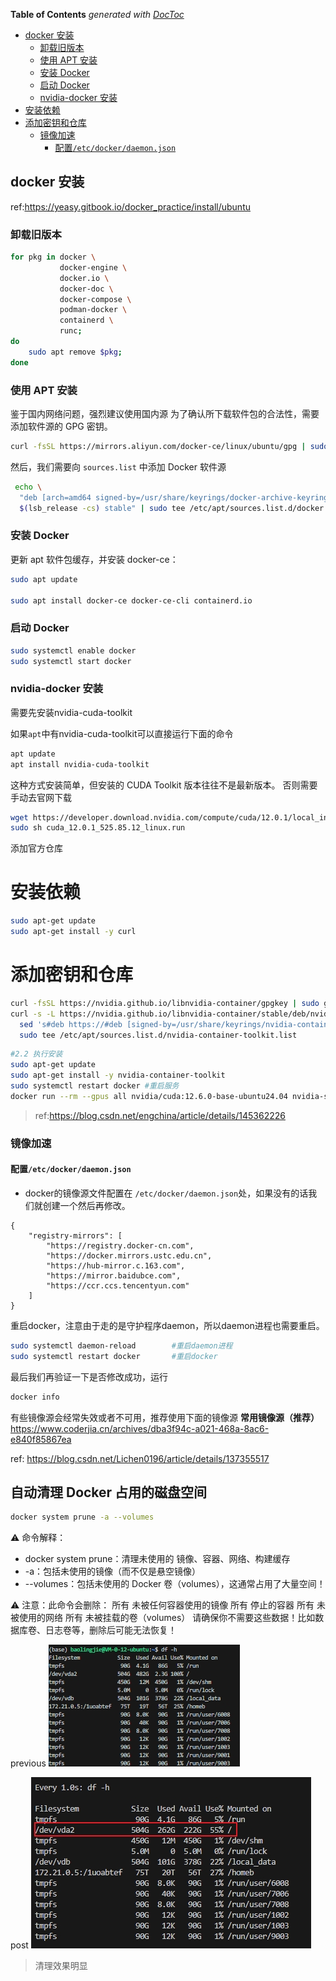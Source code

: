 <!-- START doctoc generated TOC please keep comment here to allow auto update -->
<!-- DON'T EDIT THIS SECTION, INSTEAD RE-RUN doctoc TO UPDATE -->
**Table of Contents**  *generated with [DocToc](https://github.com/thlorenz/doctoc)*

  - [docker 安装](#docker-%E5%AE%89%E8%A3%85)
    - [卸载旧版本](#%E5%8D%B8%E8%BD%BD%E6%97%A7%E7%89%88%E6%9C%AC)
    - [使用 APT 安装](#%E4%BD%BF%E7%94%A8-apt-%E5%AE%89%E8%A3%85)
    - [安装 Docker](#%E5%AE%89%E8%A3%85-docker)
    - [启动 Docker](#%E5%90%AF%E5%8A%A8-docker)
    - [nvidia-docker 安装](#nvidia-docker-%E5%AE%89%E8%A3%85)
- [安装依赖](#%E5%AE%89%E8%A3%85%E4%BE%9D%E8%B5%96)
- [添加密钥和仓库](#%E6%B7%BB%E5%8A%A0%E5%AF%86%E9%92%A5%E5%92%8C%E4%BB%93%E5%BA%93)
    - [镜像加速](#%E9%95%9C%E5%83%8F%E5%8A%A0%E9%80%9F)
      - [配置`/etc/docker/daemon.json`](#%E9%85%8D%E7%BD%AEetcdockerdaemonjson)

<!-- END doctoc generated TOC please keep comment here to allow auto update -->

## docker 安装
ref:https://yeasy.gitbook.io/docker_practice/install/ubuntu

### 卸载旧版本
```bash
for pkg in docker \
           docker-engine \
           docker.io \
           docker-doc \
           docker-compose \
           podman-docker \
           containerd \
           runc;
do
    sudo apt remove $pkg;
done
```

### 使用 APT 安装
鉴于国内网络问题，强烈建议使用国内源
为了确认所下载软件包的合法性，需要添加软件源的 GPG 密钥。
```bash
curl -fsSL https://mirrors.aliyun.com/docker-ce/linux/ubuntu/gpg | sudo gpg --dearmor -o /usr/share/keyrings/docker-archive-keyring.gpg
```

然后，我们需要向 `sources.list` 中添加 Docker 软件源
```bash
 echo \
  "deb [arch=amd64 signed-by=/usr/share/keyrings/docker-archive-keyring.gpg] https://mirrors.aliyun.com/docker-ce/linux/ubuntu \
  $(lsb_release -cs) stable" | sudo tee /etc/apt/sources.list.d/docker.list > /dev/null
```

### 安装 Docker
更新 apt 软件包缓存，并安装 docker-ce：
```bash
sudo apt update

sudo apt install docker-ce docker-ce-cli containerd.io
```

### 启动 Docker
```bash
sudo systemctl enable docker
sudo systemctl start docker
```

### nvidia-docker 安装
需要先安装nvidia-cuda-toolkit

如果`apt`中有nvidia-cuda-toolkit可以直接运行下面的命令
```bash
apt update
apt install nvidia-cuda-toolkit
```
这种方式安装简单，但安装的 CUDA Toolkit 版本往往不是最新版本。
否则需要手动去官网下载
```bash
wget https://developer.download.nvidia.com/compute/cuda/12.0.1/local_installers/cuda_12.0.1_525.85.12_linux.run
sudo sh cuda_12.0.1_525.85.12_linux.run
```

添加官方仓库
# 安装依赖
```bash
sudo apt-get update
sudo apt-get install -y curl
```

# 添加密钥和仓库
```bash
curl -fsSL https://nvidia.github.io/libnvidia-container/gpgkey | sudo gpg --dearmor -o /usr/share/keyrings/nvidia-container-toolkit-keyring.gpg
curl -s -L https://nvidia.github.io/libnvidia-container/stable/deb/nvidia-container-toolkit.list | \
  sed 's#deb https://#deb [signed-by=/usr/share/keyrings/nvidia-container-toolkit-keyring.gpg] https://#g' | \
  sudo tee /etc/apt/sources.list.d/nvidia-container-toolkit.list
```

```bash
#2.2 执行安装
sudo apt-get update
sudo apt-get install -y nvidia-container-toolkit
sudo systemctl restart docker #重启服务
docker run --rm --gpus all nvidia/cuda:12.6.0-base-ubuntu24.04 nvidia-smi #测试
```


> ref:https://blog.csdn.net/engchina/article/details/145362226



### 镜像加速
#### 配置`/etc/docker/daemon.json`
* docker的镜像源文件配置在 `/etc/docker/daemon.json`处，如果没有的话我们就创建一个然后再修改。
```file
{
    "registry-mirrors": [
        "https://registry.docker-cn.com",
        "https://docker.mirrors.ustc.edu.cn",
        "https://hub-mirror.c.163.com",
        "https://mirror.baidubce.com",
        "https://ccr.ccs.tencentyun.com"
    ]
}
```
重启docker，注意由于走的是守护程序daemon，所以daemon进程也需要重启。
```bash
sudo systemctl daemon-reload		#重启daemon进程
sudo systemctl restart docker		#重启docker
```
最后我们再验证一下是否修改成功，运行
```bash
docker info
```

有些镜像源会经常失效或者不可用，推荐使用下面的镜像源
**常用镜像源（推荐）**
https://www.coderjia.cn/archives/dba3f94c-a021-468a-8ac6-e840f85867ea

ref: https://blog.csdn.net/Lichen0196/article/details/137355517

## 自动清理 Docker 占用的磁盘空间
```bash
docker system prune -a --volumes
```
⚠️ 命令解释：
* docker system prune：清理未使用的 镜像、容器、网络、构建缓存
* -a：包括未使用的镜像（而不仅是悬空镜像）
* --volumes：包括未使用的 Docker 卷（volumes），这通常占用了大量空间！

⚠️ 注意：此命令会删除：
所有 未被任何容器使用的镜像
所有 停止的容器
所有 未被使用的网络
所有 未被挂载的卷（volumes）
请确保你不需要这些数据！比如数据库卷、日志卷等，删除后可能无法恢复！

previous
<img src="assets/previous.jpg"></img>

post
<img src="assets/post.jpg"></img>

> 清理效果明显
